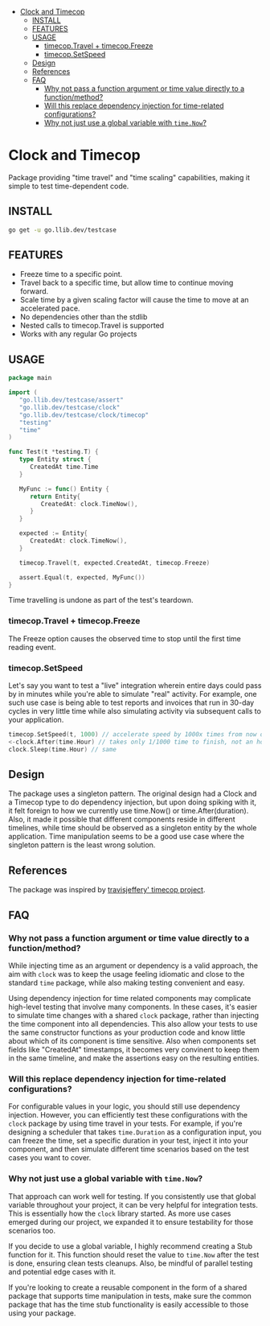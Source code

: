 <!-- START doctoc generated TOC please keep comment here to allow auto update -->
<!-- DON'T EDIT THIS SECTION, INSTEAD RE-RUN doctoc TO UPDATE -->

- [Clock and Timecop](#clock-and-timecop)
  - [INSTALL](#install)
  - [FEATURES](#features)
  - [USAGE](#usage)
    - [timecop.Travel + timecop.Freeze](#timecoptravel--timecopfreeze)
    - [timecop.SetSpeed](#timecopsetspeed)
  - [Design](#design)
  - [References](#references)
  - [FAQ](#faq)
    - [Why not pass a function argument or time value directly to a function/method?](#why-not-pass-a-function-argument-or-time-value-directly-to-a-functionmethod)
    - [Will this replace dependency injection for time-related configurations?](#will-this-replace-dependency-injection-for-time-related-configurations)
    - [Why not just use a global variable with `time.Now`?](#why-not-just-use-a-global-variable-with-timenow)

<!-- END doctoc generated TOC please keep comment here to allow auto update -->

# Clock and Timecop

Package providing "time travel" and "time scaling" capabilities,
making it simple to test time-dependent code.



## INSTALL

```sh
go get -u go.llib.dev/testcase
```

## FEATURES

- Freeze time to a specific point.
- Travel back to a specific time, but allow time to continue moving forward.
- Scale time by a given scaling factor will cause the time to move at an accelerated pace.
- No dependencies other than the stdlib
- Nested calls to timecop.Travel is supported
- Works with any regular Go projects

## USAGE

```go
package main

import (
   "go.llib.dev/testcase/assert"
   "go.llib.dev/testcase/clock"
   "go.llib.dev/testcase/clock/timecop"
   "testing"
   "time"
)

func Test(t *testing.T) {
   type Entity struct {
      CreatedAt time.Time
   }

   MyFunc := func() Entity {
      return Entity{
         CreatedAt: clock.TimeNow(),
      }
   }

   expected := Entity{
      CreatedAt: clock.TimeNow(),
   }

   timecop.Travel(t, expected.CreatedAt, timecop.Freeze)

   assert.Equal(t, expected, MyFunc())
}
```

Time travelling is undone as part of the test's teardown.

### timecop.Travel + timecop.Freeze

The Freeze option causes the observed time to stop until the first time reading event.

### timecop.SetSpeed

Let's say you want to test a "live" integration wherein entire days could pass by
in minutes while you're able to simulate "real" activity. For example, one such use case
is being able to test reports and invoices that run in 30-day cycles in very little time while also
simulating activity via subsequent calls to your application.

```go
timecop.SetSpeed(t, 1000) // accelerate speed by 1000x times from now on. 
<-clock.After(time.Hour) // takes only 1/1000 time to finish, not an hour.
clock.Sleep(time.Hour) // same
```

## Design

The package uses a singleton pattern.
The original design had a Clock and a Timecop type to do dependency injection,
but upon doing spiking with it, it felt foreign to how we currently use time.Now() or time.After(duration).
Also, it made it possible that different components reside in different timelines,
while time should be observed as a singleton entity by the whole application.
Time manipulation seems to be a good use case where the singleton pattern is the least wrong solution.

## References

The package was inspired by [travisjeffery' timecop project](https://github.com/travisjeffery/timecop).

## FAQ

### Why not pass a function argument or time value directly to a function/method?

While injecting time as an argument or dependency is a valid approach, the aim with `clock` was to keep the usage feeling idiomatic and close to the standard `time` package, while also making testing convenient and easy.

Using dependency injection for time related components may complicate high-level testing that involve many components.
In these cases, it's easier to simulate time changes with a shared `clock` package, rather than injecting the time component into all dependencies. This also allow your tests to use the same constructor functions as your production code and know little about which of its component is time sensitive. Also when components set fields like "CreatedAt" timestamps, it becomes very convinent to keep them in the same timeline, and make the assertions easy on the resulting entities.

### Will this replace dependency injection for time-related configurations?

For configurable values in your logic, you should still use dependency injection. However, you can efficiently test these configurations with the `clock` package by using time travel in your tests. For example, if you're designing a scheduler that takes `time.Duration` as a configuration input, you can freeze the time, set a specific duration in your test, inject it into your component, and then simulate different time scenarios based on the test cases you want to cover.

### Why not just use a global variable with `time.Now`?

That approach can work well for testing. If you consistently use that global variable throughout your project, it can be very helpful for integration tests. This is essentially how the `clock` library started. As more use cases emerged during our project, we expanded it to ensure testability for those scenarios too.

If you decide to use a global variable, I highly recommend creating a Stub function for it. This function should reset the value to `time.Now` after the test is done, ensuring clean tests cleanups. Also, be mindful of parallel testing and potential edge cases with it.

If you're looking to create a reusable component in the form of a shared package that supports time manipulation in tests, make sure the common package that has the time stub functionality is easily accessible to those using your package.